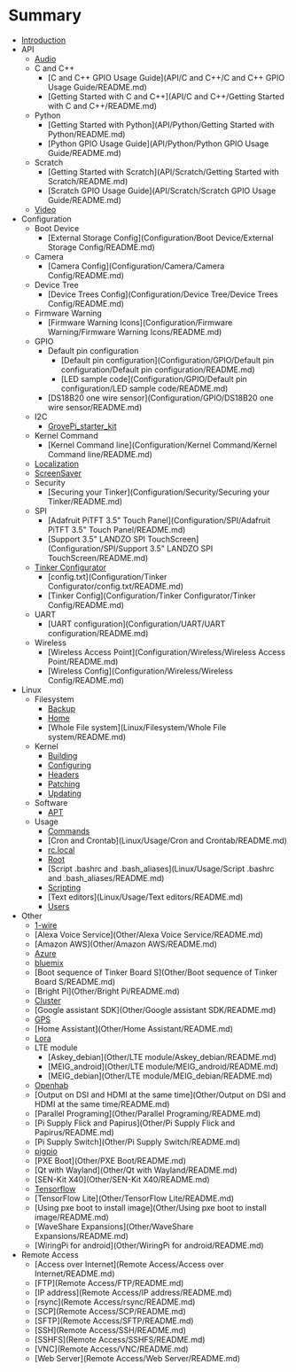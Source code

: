 # Summary

* [Introduction](README.md)
* API
  * [Audio](API/Audio/README.md)
  * C and C++
    * [C and C++ GPIO Usage Guide](API/C and C++/C and C++ GPIO Usage Guide/README.md)
    * [Getting Started with C and C++](API/C and C++/Getting Started with C and C++/README.md)
  * Python
    * [Getting Started with Python](API/Python/Getting Started with Python/README.md)
    * [Python GPIO Usage Guide](API/Python/Python GPIO Usage Guide/README.md)
  * Scratch
    * [Getting Started with Scratch](API/Scratch/Getting Started with Scratch/README.md)
    * [Scratch GPIO Usage Guide](API/Scratch/Scratch GPIO Usage Guide/README.md)
  * [Video](API/Video/README.md)
* Configuration
  * Boot Device
    * [External Storage Config](Configuration/Boot Device/External Storage Config/README.md)
  * Camera
    * [Camera Config](Configuration/Camera/Camera Config/README.md)
  * Device Tree
    * [Device Trees Config](Configuration/Device Tree/Device Trees Config/README.md)
  * Firmware Warning
    * [Firmware Warning Icons](Configuration/Firmware Warning/Firmware Warning Icons/README.md)
  * GPIO
    * Default pin configuration
      * [Default pin configuration](Configuration/GPIO/Default pin configuration/Default pin configuration/README.md)
      * [LED sample code](Configuration/GPIO/Default pin configuration/LED sample code/README.md)
    * [DS18B20 one wire sensor](Configuration/GPIO/DS18B20 one wire sensor/README.md)
  * I2C
    * [GrovePi\_starter\_kit](Configuration/I2C/GrovePi_starter_kit/README.md)
  * Kernel Command
    * [Kernel Command line](Configuration/Kernel Command/Kernel Command line/README.md)
  * [Localization](Configuration/Localization/README.md)
  * [ScreenSaver](Configuration/ScreenSaver/README.md)
  * Security
    * [Securing your Tinker](Configuration/Security/Securing your Tinker/README.md)
  * SPI
    * \[Adafruit PiTFT 3.5" Touch Panel\]\(Configuration/SPI/Adafruit PiTFT 3.5" Touch Panel/README.md\)
    * \[Support 3.5" LANDZO SPI TouchScreen\]\(Configuration/SPI/Support 3.5" LANDZO SPI TouchScreen/README.md\)
  * [Tinker Configurator](Configuration/Localization/tinker-configurator.md)
    * [config.txt](Configuration/Tinker Configurator/config.txt/README.md)
    * [Tinker Config](Configuration/Tinker Configurator/Tinker Config/README.md)
  * UART
    * [UART configuration](Configuration/UART/UART configuration/README.md)
  * Wireless
    * [Wireless Access Point](Configuration/Wireless/Wireless Access Point/README.md)
    * [Wireless Config](Configuration/Wireless/Wireless Config/README.md)
* Linux
  * Filesystem
    * [Backup](Linux/Filesystem/Backup/README.md)
    * [Home](Linux/Filesystem/Home/README.md)
    * [Whole File system](Linux/Filesystem/Whole File system/README.md)
  * Kernel
    * [Building](Linux/Kernel/Building/README.md)
    * [Configuring](Linux/Kernel/Configuring/README.md)
    * [Headers](Linux/Kernel/Headers/README.md)
    * [Patching](Linux/Kernel/Patching/README.md)
    * [Updating](Linux/Kernel/Updating/README.md)
  * Software
    * [APT](Linux/Software/APT/README.md)
  * Usage
    * [Commands](Linux/Usage/Commands/README.md)
    * [Cron and Crontab](Linux/Usage/Cron and Crontab/README.md)
    * [rc.local](Linux/Usage/rc.local/README.md)
    * [Root](Linux/Usage/Root/README.md)
    * [Script .bashrc and .bash\_aliases](Linux/Usage/Script .bashrc and .bash_aliases/README.md)
    * [Scripting](Linux/Usage/Scripting/README.md)
    * [Text editors](Linux/Usage/Text editors/README.md)
    * [Users](Linux/Usage/Users/README.md)
* Other
  * [1-wire](Other/1-wire/README.md)
  * [Alexa Voice Service](Other/Alexa Voice Service/README.md)
  * [Amazon AWS](Other/Amazon AWS/README.md)
  * [Azure](Other/Azure/README.md)
  * [bluemix](Other/bluemix/README.md)
  * [Boot sequence of Tinker Board S](Other/Boot sequence of Tinker Board S/README.md)
  * [Bright Pi](Other/Bright Pi/README.md)
  * [Cluster](Other/Cluster/README.md)
  * [Google assistant SDK](Other/Google assistant SDK/README.md)
  * [GPS](Other/GPS/README.md)
  * [Home Assistant](Other/Home Assistant/README.md)
  * [Lora](Other/Lora/README.md)
  * LTE module
    * [Askey\_debian](Other/LTE module/Askey_debian/README.md)
    * [MEIG\_android](Other/LTE module/MEIG_android/README.md)
    * [MEIG\_debian](Other/LTE module/MEIG_debian/README.md)
  * [Openhab](Other/Openhab/README.md)
  * [Output on DSI and HDMI at the same time](Other/Output on DSI and HDMI at the same time/README.md)
  * [Parallel Programing](Other/Parallel Programing/README.md)
  * [Pi Supply Flick and Papirus](Other/Pi Supply Flick and Papirus/README.md)
  * [Pi Supply Switch](Other/Pi Supply Switch/README.md)
  * [pigpio](Other/pigpio/README.md)
  * [PXE Boot](Other/PXE Boot/README.md)
  * [Qt with Wayland](Other/Qt with Wayland/README.md)
  * [SEN-Kit X40](Other/SEN-Kit X40/README.md)
  * [Tensorflow](Other/Tensorflow/README.md)
  * [TensorFlow Lite](Other/TensorFlow Lite/README.md)
  * [Using pxe boot to install image](Other/Using pxe boot to install image/README.md)
  * [WaveShare Expansions](Other/WaveShare Expansions/README.md)
  * [WiringPi for android](Other/WiringPi for android/README.md)
* Remote Access
  * [Access over Internet](Remote Access/Access over Internet/README.md)
  * [FTP](Remote Access/FTP/README.md)
  * [IP address](Remote Access/IP address/README.md)
  * [rsync](Remote Access/rsync/README.md)
  * [SCP](Remote Access/SCP/README.md)
  * [SFTP](Remote Access/SFTP/README.md)
  * [SSH](Remote Access/SSH/README.md)
  * [SSHFS](Remote Access/SSHFS/README.md)
  * [VNC](Remote Access/VNC/README.md)
  * [Web Server](Remote Access/Web Server/README.md)

